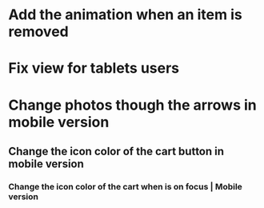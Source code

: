 # Add the animation when an item is removed
# Fix view for tablets users
# Change photos though the arrows in mobile version
## Change the icon color of the cart button in mobile version
### Change the icon color of the cart when is on focus | Mobile version